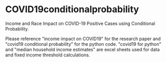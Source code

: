 # COVID19conditionalprobability
Income and Race Impact on COVID-19 Positive Cases using Conditional Probability.

Please reference "income impact on COVID19" for the research paper and "covid19 conditional probability" for the python code. "covid19 for python" and "median household income estimates" are excel sheets used for data and fixed income threshold calculations. 
